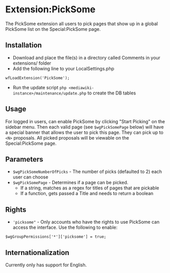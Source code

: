 # Extension:PickSome

The PickSome extension all users to pick pages that show up in a global
PickSome list on the Special:PickSome page.

## Installation

* Download and place the file(s) in a directory called Comments in your extensions/ folder
* Add the following line to your LocalSettings.php
```
wfLoadExtension('PickSome');
```
* Run the update script `php <mediawiki-instance>/maintenance/update.php` to create the DB tables

## Usage

For logged in users, can enable PickSome by clicking "Start Picking" on the
sidebar menu.  Then each valid page (see `$wgPickSomePage` below) will have
a special banner that allows the user to pick this page.  They can pick up to
`<N>` proposals.  All picked proposals will be viewable on the Special:PickSome page.

## Parameters

* `$wgPickSomeNumberOfPicks` - The number of picks (defaulted to 2) each user can choose
* `$wgPickSomePage` - Determines if a page can be picked.
  * If a string, matches as a regex for titles of pages that are pickable
  * If a function, gets passed a Title and needs to return a boolean

## Rights

* `'picksome"` - Only accounts who have the rights to use PickSome can access the interface.  Use the following to enable:

```
$wgGroupPermissions['*']['picksome'] = true;
```


## Internationalization

Currently only has support for English.
